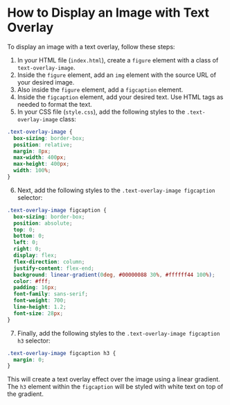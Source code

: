 # How to Display an Image with Text Overlay

To display an image with a text overlay, follow these steps:

1. In your HTML file (`index.html`), create a `figure` element with a class of `text-overlay-image`.
2. Inside the `figure` element, add an `img` element with the source URL of your desired image.
3. Also inside the `figure` element, add a `figcaption` element.
4. Inside the `figcaption` element, add your desired text. Use HTML tags as needed to format the text.
5. In your CSS file (`style.css`), add the following styles to the `.text-overlay-image` class:

```css
.text-overlay-image {
  box-sizing: border-box;
  position: relative;
  margin: 8px;
  max-width: 400px;
  max-height: 400px;
  width: 100%;
}
```

6. Next, add the following styles to the `.text-overlay-image figcaption` selector:

```css
.text-overlay-image figcaption {
  box-sizing: border-box;
  position: absolute;
  top: 0;
  bottom: 0;
  left: 0;
  right: 0;
  display: flex;
  flex-direction: column;
  justify-content: flex-end;
  background: linear-gradient(0deg, #00000088 30%, #ffffff44 100%);
  color: #fff;
  padding: 16px;
  font-family: sans-serif;
  font-weight: 700;
  line-height: 1.2;
  font-size: 28px;
}
```

7. Finally, add the following styles to the `.text-overlay-image figcaption h3` selector:

```css
.text-overlay-image figcaption h3 {
  margin: 0;
}
```

This will create a text overlay effect over the image using a linear gradient. The `h3` element within the `figcaption` will be styled with white text on top of the gradient.
